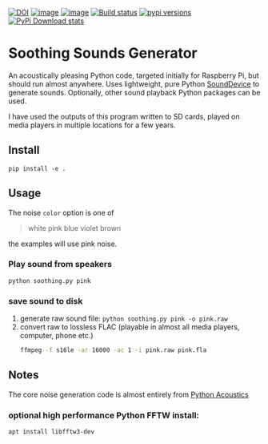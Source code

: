 [![DOI](https://zenodo.org/badge/48785075.svg)](https://zenodo.org/badge/latestdoi/48785075)
[![image](https://travis-ci.org/scivision/soothing-sounds.svg)](https://travis-ci.org/scivision/soothing-sounds)
[![image](https://coveralls.io/repos/scivision/soothing-sounds/badge.svg)](https://coveralls.io/r/scivision/soothing-sounds)
[![Build status](https://ci.appveyor.com/api/projects/status/bg0wym66ousyk657?svg=true)](https://ci.appveyor.com/project/scivision/soothing-sounds)
[![pypi versions](https://img.shields.io/pypi/pyversions/soothingsounds.svg)](https://pypi.python.org/pypi/soothingsounds)
[![PyPi Download stats](http://pepy.tech/badge/soothingsounds)](http://pepy.tech/project/soothingsounds)

# Soothing Sounds Generator


An acoustically pleasing Python code, targeted initially for Raspberry Pi, but should run almost anywhere. 
Uses lightweight, pure Python
[SoundDevice](https://pypi.org/project/sounddevice/)
to generate sounds.
Optionally, other sound playback Python packages can be used.

I have used the outputs of this program written to SD cards, played on media players in multiple locations for a few years.

## Install

    pip install -e .

## Usage

The noise `color` option is one of

> white pink blue violet brown

the examples will use pink noise.

### Play sound from speakers

    python soothing.py pink

### save sound to disk


1. generate raw sound file: `python soothing.py pink -o pink.raw`
2. convert raw to lossless FLAC (playable in almost all media players, computer, phone etc.)
   ```bash
   ffmpeg -f s16le -ar 16000 -ac 1 -i pink.raw pink.fla
   ``` 


## Notes

The core noise generation code is almost entirely from 
[Python Acoustics](https://github.com/python-acoustics/python-acoustics)

### optional high performance Python FFTW install:

```sh
apt install libfftw3-dev
```

